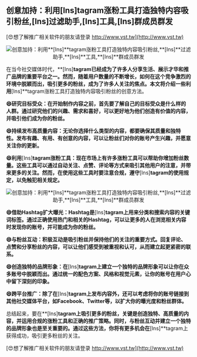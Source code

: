 ## **创意加持：利用**[Ins]**tagram涨粉工具打造独特内容吸引粉丝,**[Ins]**过滤助手,**[Ins]**工具,**[Ins]**群成员群发**

[😍想了解推广相关软件的朋友请登录 http://www.vst.tw](http://www.vst.tw)

 <center><img src="https://vst.tw/MP4/tuiguang/png/3.png" alt="创意加持：利用**[Ins]**tagram涨粉工具打造独特内容吸引粉丝,**[Ins]**过滤助手,**[Ins]**工具,**[Ins]**群成员群发"></center>

在当今社交媒体时代，**[Ins]**tagram已经成为了许多人分享生活、展示才华和推广品牌的重要平台之一。然而，随着用户数量的不断增长，如何在这个竞争激烈的环境中脱颖而出，吸引更多的粉丝，成为了许多人关注的焦点。本文将介绍一些利用**[Ins]**tagram涨粉工具打造独特内容吸引粉丝的创意方法。

**😄研究目标受众：在开始制作内容之前，首先要了解自己的目标受众是什么样的人群。通过研究他们的兴趣、需求和喜好，可以更好地为他们创造有价值的内容，并吸引他们成为你的粉丝。**

**😄持续发布高质量内容：无论你选择什么类型的内容，都要确保其质量和独特性。发布有趣、有用、有创意的内容，可以让粉丝们对你的账号产生兴趣，并愿意关注你的更新。**

**😄利用**[Ins]**tagram涨粉工具：现在市场上有许多涨粉工具可以帮助你增加粉丝数量。这些工具可以通过自动关注、点赞、评论等方式来吸引其他用户的注意，并带来更多的关注。然而，在使用这些工具时要注意合规，遵守**[Ins]**tagram的使用规定，以免触犯相关规定。**

 <center><img src="https://vst.tw/MP4/tuiguang/png/1.png" alt="创意加持：利用**[Ins]**tagram涨粉工具打造独特内容吸引粉丝,**[Ins]**过滤助手,**[Ins]**工具,**[Ins]**群成员群发"></center>

**😄借助Hashtag扩大曝光：Hashtag是**[Ins]**tagram上用来分类和搜索内容的关键词标签。通过正确使用热门和相关的Hashtag，可以让更多的人在浏览相关内容时发现你的账号，并可能成为你的粉丝。**

**😄与粉丝互动：积极互动是吸引粉丝并保持他们的关注的重要方式。回复评论、点赞和分享粉丝的内容，可以让他们感受到被重视和认可，从而建立起更紧密的联系。**

**😄创造独特的品牌形象：在**[Ins]**tagram上建立一个独特的品牌形象可以让你在众多账号中脱颖而出。通过统一的配色方案、风格和视觉元素，让你的账号在用户心中留下深刻的印象。**

**😄跨平台推广：除了在**[Ins]**tagram上发布内容外，还可以考虑将你的账号链接到其他社交媒体平台，如Facebook、Twitter等，以扩大你的曝光度和粉丝群体。**

总结起来，要在**[Ins]**tagram上吸引更多的粉丝，关键是创造独特、高质量的内容，并运用合规的涨粉工具和正确的推广策略。同时，与粉丝互动并建立一个独特的品牌形象也是至关重要的。通过这些方法，你将有更多机会在**[Ins]**tagram上获得成功，吸引更多粉丝的关注。

[😍想了解推广相关软件的朋友请登录 http://www.vst.tw](http://www.vst.tw)



